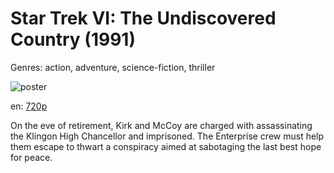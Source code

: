 # Star Trek VI: The Undiscovered Country (1991)

Genres: action, adventure, science-fiction, thriller

![poster](http://image.tmdb.org/t/p/w500/5PvIZAOFDe63M1oByFEFDoQobkc.jpg)

en:
  [720p](magnet:?xt=urn:btih:36CEEF787186CCB4F1A7CB68830D78768CCAB411&tr=udp://glotorrents.pw:6969/announce&tr=udp://tracker.opentrackr.org:1337/announce&tr=udp://torrent.gresille.org:80/announce&tr=udp://tracker.openbittorrent.com:80&tr=udp://tracker.coppersurfer.tk:6969&tr=udp://tracker.leechers-paradise.org:6969&tr=udp://p4p.arenabg.ch:1337&tr=udp://tracker.internetwarriors.net:1337)
  


On the eve of retirement, Kirk and McCoy are charged with assassinating the Klingon High Chancellor and imprisoned. The Enterprise crew must help them escape to thwart a conspiracy aimed at sabotaging the last best hope for peace.
